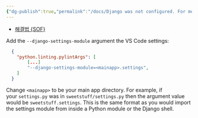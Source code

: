 ```yaml
---
{"dg-publish":true,"permalink":"/docs/Django was not configured. For more information run pylint --load-plugins=pylint_django --help-msg=django-not-configured/","title":"Django was not configured. For more information run pylint --load-plugins=pylint_django --help-msg=django-not-configured"}
---
```


- [해결법 {SOF}](https://stackoverflow.com/questions/65761250/pylint-django-raising-error-about-django-not-being-configured-when-thats-not-th)

Add the `--django-settings-module` argument the VS Code settings:

```json
  {
    "python.linting.pylintArgs": [
        [...]
        "--django-settings-module=<mainapp>.settings",
    ]
  }
```

Change `<mainapp>` to be your main app directory. For example, if your `settings.py` was in `sweetstuff/settings.py` then the argument value would be `sweetstuff.settings`. This is the same format as you would import the settings module from inside a Python module or the Django shell.
